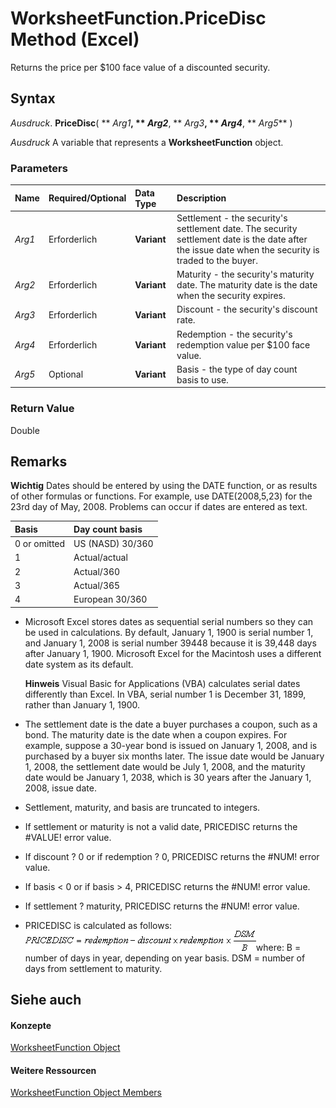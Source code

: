 
# WorksheetFunction.PriceDisc Method (Excel)

Returns the price per $100 face value of a discounted security.


## Syntax

 _Ausdruck_. **PriceDisc**( ** _Arg1_**, ** _Arg2_**, ** _Arg3_**, ** _Arg4_**, ** _Arg5_** )

 _Ausdruck_ A variable that represents a **WorksheetFunction** object.


### Parameters



|**Name**|**Required/Optional**|**Data Type**|**Description**|
|:-----|:-----|:-----|:-----|
| _Arg1_|Erforderlich|**Variant**|Settlement - the security's settlement date. The security settlement date is the date after the issue date when the security is traded to the buyer.|
| _Arg2_|Erforderlich|**Variant**|Maturity - the security's maturity date. The maturity date is the date when the security expires.|
| _Arg3_|Erforderlich|**Variant**|Discount - the security's discount rate.|
| _Arg4_|Erforderlich|**Variant**|Redemption - the security's redemption value per $100 face value.|
| _Arg5_|Optional|**Variant**|Basis - the type of day count basis to use.|

### Return Value

Double


## Remarks


 **Wichtig**  Dates should be entered by using the DATE function, or as results of other formulas or functions. For example, use DATE(2008,5,23) for the 23rd day of May, 2008. Problems can occur if dates are entered as text.



|**Basis**|**Day count basis**|
|:-----|:-----|
|0 or omitted|US (NASD) 30/360|
|1|Actual/actual|
|2|Actual/360|
|3|Actual/365|
|4|European 30/360|

- Microsoft Excel stores dates as sequential serial numbers so they can be used in calculations. By default, January 1, 1900 is serial number 1, and January 1, 2008 is serial number 39448 because it is 39,448 days after January 1, 1900. Microsoft Excel for the Macintosh uses a different date system as its default.
    
     **Hinweis**  Visual Basic for Applications (VBA) calculates serial dates differently than Excel. In VBA, serial number 1 is December 31, 1899, rather than January 1, 1900. 
- The settlement date is the date a buyer purchases a coupon, such as a bond. The maturity date is the date when a coupon expires. For example, suppose a 30-year bond is issued on January 1, 2008, and is purchased by a buyer six months later. The issue date would be January 1, 2008, the settlement date would be July 1, 2008, and the maturity date would be January 1, 2038, which is 30 years after the January 1, 2008, issue date.
    
- Settlement, maturity, and basis are truncated to integers.
    
- If settlement or maturity is not a valid date, PRICEDISC returns the #VALUE! error value.
    
- If discount ? 0 or if redemption ? 0, PRICEDISC returns the #NUM! error value.
    
- If basis < 0 or if basis > 4, PRICEDISC returns the #NUM! error value.
    
- If settlement ? maturity, PRICEDISC returns the #NUM! error value.
    
- PRICEDISC is calculated as follows:
![](images/awfprdc_ZA06051234.gif)where: B = number of days in year, depending on year basis. DSM = number of days from settlement to maturity. 
    

## Siehe auch


#### Konzepte


[WorksheetFunction Object](7b1d5639-363d-632c-2cf0-2232562646b6.md)
#### Weitere Ressourcen


[WorksheetFunction Object Members](http://msdn.microsoft.com/library/6811ca87-4b53-0bff-88c9-30bf7497879a%28Office.15%29.aspx)
